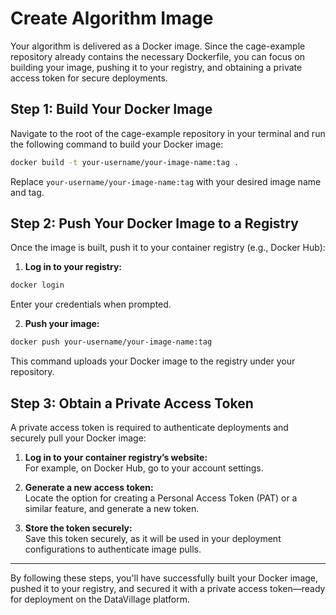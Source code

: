 # Create Algorithm Image

Your algorithm is delivered as a Docker image. Since the cage-example repository already contains the necessary Dockerfile, you can focus on building your image, pushing it to your registry, and obtaining a private access token for secure deployments.

## Step 1: Build Your Docker Image

Navigate to the root of the cage-example repository in your terminal and run the following command to build your Docker image:

~~~bash
docker build -t your-username/your-image-name:tag .
~~~

Replace `your-username/your-image-name:tag` with your desired image name and tag.

## Step 2: Push Your Docker Image to a Registry

Once the image is built, push it to your container registry (e.g., Docker Hub):

1. **Log in to your registry:**

~~~bash
docker login
~~~

   Enter your credentials when prompted.

2. **Push your image:**

~~~bash
docker push your-username/your-image-name:tag
~~~

This command uploads your Docker image to the registry under your repository.

## Step 3: Obtain a Private Access Token

A private access token is required to authenticate deployments and securely pull your Docker image:

1. **Log in to your container registry’s website:**  
   For example, on Docker Hub, go to your account settings.

2. **Generate a new access token:**  
   Locate the option for creating a Personal Access Token (PAT) or a similar feature, and generate a new token.

3. **Store the token securely:**  
   Save this token securely, as it will be used in your deployment configurations to authenticate image pulls.

---

By following these steps, you'll have successfully built your Docker image, pushed it to your registry, and secured it with a private access token—ready for deployment on the DataVillage platform.
